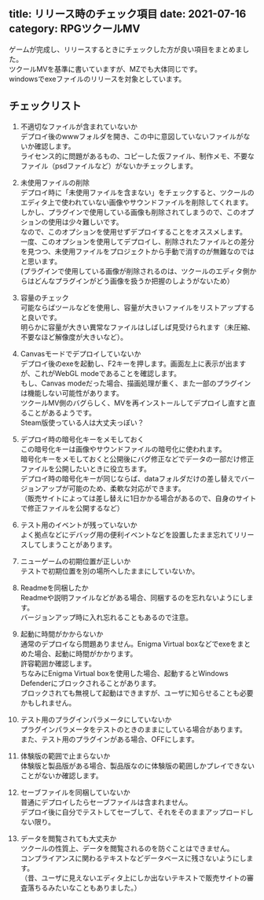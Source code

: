 title: リリース時のチェック項目
date: 2021-07-16
category: RPGツクールMV
---


ゲームが完成し、リリースするときにチェックした方が良い項目をまとめました。  
ツクールMVを基準に書いていますが、MZでも大体同じです。  
windowsでexeファイルのリリースを対象としています。

## チェックリスト

1. 不適切なファイルが含まれていないか  
  デプロイ後のwwwフォルダを開き、この中に意図していないファイルがないか確認します。  
  ライセンス的に問題があるもの、コピーした仮ファイル、制作メモ、不要なファイル（psdファイルなど）がないかチェックします。

1. 未使用ファイルの削除  
  デプロイ時に「未使用ファイルを含まない」をチェックすると、ツクールのエディタ上で使われていない画像やサウンドファイルを削除してくれます。  
  しかし、プラグインで使用している画像も削除されてしまうので、このオプションの使用は少々難しいです。  
  なので、このオプションを使用せずデプロイすることをオススメします。  
  一度、このオプションを使用してデプロイし、削除されたファイルとの差分を見つつ、未使用ファイルをプロジェクトから手動で消すのが無難なのではと思います。  
  (プラグインで使用している画像が削除されるのは、ツクールのエディタ側からはどんなプラグインがどう画像を扱うか把握のしようがないため）

1. 容量のチェック  
  可能ならばツールなどを使用し、容量が大きいファイルをリストアップすると良いです。  
  明らかに容量が大きい異常なファイルはしばしば見受けられます（未圧縮、不要なほど解像度が大きいなど）。

1. Canvasモードでデプロイしていないか  
  デプロイ後のexeを起動し、F2キーを押します。画面左上に表示が出ますが、これがWebGL modeであることを確認します。  
  もし、Canvas modeだった場合、描画処理が重く、また一部のプラグインは機能しない可能性があります。  
  ツクールMV側のバグらしく、MVを再インストールしてデプロイし直すと直ることがあるようです。  
  Steam版使っている人は大丈夫っぽい？

1. デプロイ時の暗号化キーをメモしておく  
  この暗号化キーは画像やサウンドファイルの暗号化に使われます。  
  暗号化キーをメモしておくと公開後にバグ修正などでデータの一部だけ修正ファイルを公開したいときに役立ちます。  
  デプロイ時の暗号化キーが同じならば、dataフォルダだけの差し替えでバージョンアップが可能のため、柔軟な対応ができます。  
  （販売サイトによっては差し替えに1日かかる場合があるので、自身のサイトで修正ファイルを公開するなど）

1. テスト用のイベントが残っていないか  
  よく拠点などにデバッグ用の便利イベントなどを設置したまま忘れてリリースしてしまうことがあります。  

1. ニューゲームの初期位置が正しいか  
  テストで初期位置を別の場所へしたままにしていないか。

1. Readmeを同梱したか  
  Readmeや説明ファイルなどがある場合、同梱するのを忘れないようにします。  
  バージョンアップ時に入れ忘れることもあるので注意。

1. 起動に時間がかからないか  
  通常のデプロイなら問題ありません。Enigma Virtual boxなどでexeをまとめた場合、起動に時間がかかります。  
  許容範囲か確認します。  
  ちなみにEnigma Virtual boxを使用した場合、起動するとWindows Defenderにブロックされることがあります。  
  ブロックされても無視して起動はできますが、ユーザに知らせることも必要かもしれません。

1. テスト用のプラグインパラメータにしていないか  
  プラグインパラメータをテストのときのままにしている場合があります。  
  また、テスト用のプラグインがある場合、OFFにします。

1. 体験版の範囲で止まらないか  
  体験版と製品版がある場合、製品版なのに体験版の範囲しかプレイできないことがないか確認します。

1. セーブファイルを同梱していないか  
  普通にデプロイしたらセーブファイルは含まれません。  
  デプロイ後に自分でテストしてセーブして、それをそのままアップロードしない限り。

1. データを閲覧されても大丈夫か  
  ツクールの性質上、データを閲覧されるのを防ぐことはできません。  
  コンプライアンスに関わるテキストなどデータベースに残さないようにします。  
  （昔、ユーザに見えないエディタ上にしか出ないテキストで販売サイトの審査落ちるみたいなこともありました。）
  


